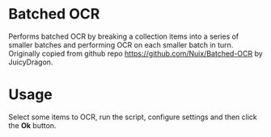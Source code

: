 # Batched OCR
Performs batched OCR by breaking a collection items into a series of smaller batches and performing OCR on each smaller batch in turn.
Originally copied from github repo https://github.com/Nuix/Batched-OCR by JuicyDragon.

# Usage
Select some items to OCR, run the script, configure settings and then click the **Ok** button.